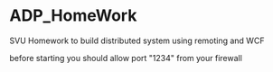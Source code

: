 # ADP_HomeWork
SVU Homework to build distributed system using remoting and WCF

before starting you should allow port "1234" from your firewall
